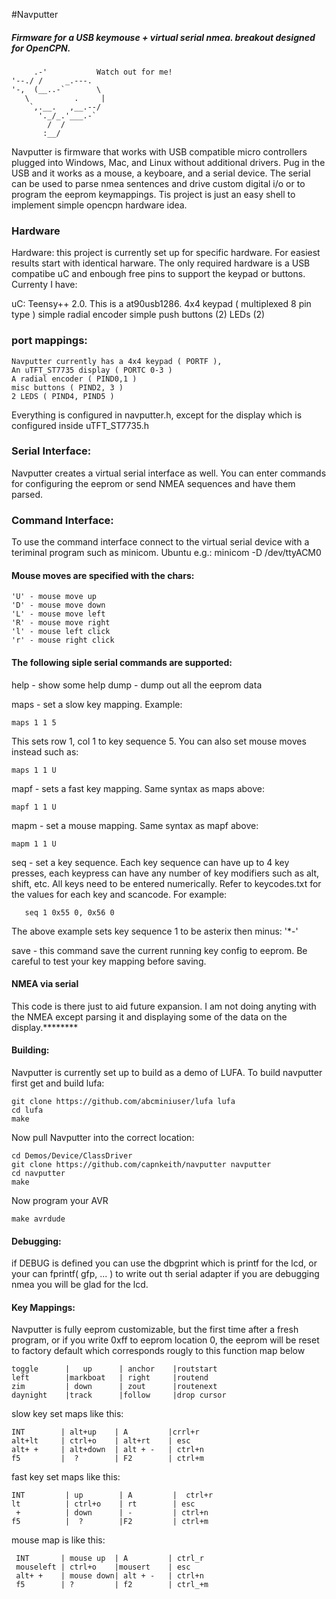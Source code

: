 
#Navputter
##### Firmware for a USB keymouse + virtual serial nmea. breakout designed for OpenCPN.



         .-'           Watch out for me!
    '--./ /     _.---.
    '-,  (__..-`       \
       \          .     |
        `,.__.   ,__.--/
          '._/_.'___.-`
            /  /
           :__/

Navputter is firmware that works with USB compatible micro controllers plugged into  Windows, Mac, and Linux without additional drivers. Pug in the USB and it works as a mouse, a keyboare, and a serial device. The serial can be used to parse nmea sentences and drive custom digital i/o or to program the eeprom keymappings. Tis project is just an easy shell to implement simple opencpn hardware idea.

### Hardware
Hardware: this project is currently set up for specific hardware. For easiest results start with identical harware. The only required hardware is a USB compatibe uC and enbough free pins to support the keypad or buttons. Currenty I have: 

   uC: Teensy++ 2.0. This is a at90usb1286.
   4x4 keypad ( multiplexed 8 pin type )
   simple radial encoder 
   simple push buttons (2)
   LEDs (2)
  
### port mappings:
 
    Navputter currently has a 4x4 keypad ( PORTF ), 
    An uTFT_ST7735 display ( PORTC 0-3 )
    A radial encoder ( PIND0,1 )
    misc buttons ( PIND2, 3 )
    2 LEDS ( PIND4, PIND5 )

Everything is configured in navputter.h, except for the display which is configured inside uTFT_ST7735.h 


### Serial Interface:

 Navputter creates a virtual serial interface as well. You can enter commands
 for configuring the eeprom or send NMEA sequences and have them parsed.

### Command Interface:

To use the command interface connect to the virtual serial device with a teriminal program such as minicom. Ubuntu e.g.: minicom -D /dev/ttyACM0

#### Mouse moves are specified with the chars:
    'U' - mouse move up
    'D' - mouse move down
    'L' - mouse move left
    'R' - mouse move right 
    'l' - mouse left click
    'r' - mouse right click

#### The following siple serial commands are supported:

  help  - show some help
  dump  - dump out all the eeprom data

  maps  - set a slow key mapping. Example: 
  
    maps 1 1 5  
  This sets row 1, col 1 to key sequence 5. You can also set mouse moves instead such as:
  
    maps 1 1 U

 mapf  - sets a fast key mapping. Same syntax as maps above:
 
    mapf 1 1 U

 mapm -  set a mouse mapping. Same syntax as mapf above:
 
    mapm 1 1 U

 seq - set a key sequence. Each key sequence can have up to 4 key presses, each keypress can have any number of key modifiers such as alt, shift, etc. All keys need to be entered numerically. Refer to keycodes.txt for the values for each key and scancode. For example:
 
       seq 1 0x55 0, 0x56 0
 
 The above example sets key sequence 1 to be asterix then minus: '*-'


  save - this command save the current running key config to eeprom. Be 
   careful to test your key mapping before saving.

#### NMEA via serial

This code is there just to aid future expansion. I am not doing anyting with the NMEA except parsing it and displaying some of the data on the display.********



#### Building:

Navputter is currently set up to build as a demo of LUFA. To build navputter first get and build lufa:

    git clone https://github.com/abcminiuser/lufa lufa
    cd lufa
    make

Now pull Navputter into the correct location:

    cd Demos/Device/ClassDriver
    git clone https://github.com/capnkeith/navputter navputter
    cd navputter
    make
    
Now program your AVR

    make avrdude
 
 
#### Debugging:

if DEBUG is defined you can use the dbgprint which is printf for the lcd, or your can fprintf( gfp, ... ) to write out th serial adapter if you are debugging nmea you will be glad for the lcd. 
 
#### Key Mappings:

Navputter is fully eeprom customizable, but the first time after a fresh 
program, or if you write 0xff to eeprom location 0, the eeprom will be reset
to factory default which corresponds rougly to this function map below

   
    toggle      |   up      | anchor    |routstart
    left        |markboat   | right     |routend 
    zim         | down      | zout      |routenext 
    daynight    |track      |follow     |drop cursor
  
  slow key set maps like this:
  
    INT        | alt+up    | A         |crrl+r 
    alt+lt     | ctrl+o    | alt+rt    | esc 
    alt+ +     | alt+down  | alt + -   | ctrl+n
    f5         |  ?        | F2        | ctrl+m     
  
  fast key set maps like this:

 
    INT         | up        | A         |  ctrl+r  
    lt          | ctrl+o    | rt        | esc   
     +          | down      | -         | ctrl+n  
    f5          |  ?        |F2         | ctrl+m     
  
mouse map is like this:

     INT       | mouse up  | A         | ctrl_r
     mouseleft | ctrl+o    |mousert    | esc 
     alt+ +    | mouse down| alt + -   | ctrl+n
     f5        | ?         | f2        | ctrl_+m
 
